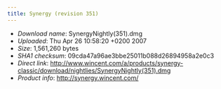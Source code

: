 ```yaml
---
title: Synergy (revision 351)
---
```


-   *Download name*: SynergyNightly(351).dmg
-   *Uploaded*: Thu Apr 26 10:58:20 +0200 2007
-   *Size*: 1,561,260 bytes
-   *SHA1 checksum*: 09cda47a96ae3bbe25011b088d26894958a2e0c3
-   *Direct link*: <http://www.wincent.com/a/products/synergy-classic/download/nightlies/SynergyNightly(351).dmg>
-   *Product info*: <http://synergy.wincent.com/>
